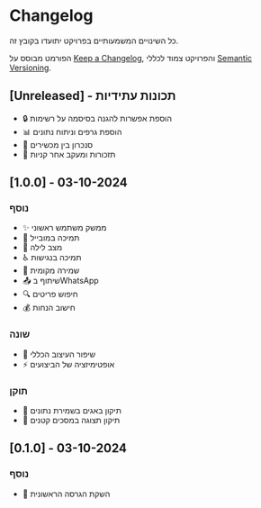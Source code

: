 # Changelog
כל השינויים המשמעותיים בפרויקט יתועדו בקובץ זה.

הפורמט מבוסס על [Keep a Changelog](https://keepachangelog.com/en/1.0.0/),
והפרויקט צמוד לכללי [Semantic Versioning](https://semver.org/spec/v2.0.0.html).

## [Unreleased] - תכונות עתידיות
- 🔒 הוספת אפשרות להגנה בסיסמה על רשימות
- 📊 הוספת גרפים וניתוח נתונים
- 🔄 סנכרון בין מכשירים
- 📅 תזכורות ומעקב אחר קניות

## [1.0.0] - 03-10-2024
### נוסף
- ✨ ממשק משתמש ראשוני
- 📱 תמיכה במובייל
- 🌙 מצב לילה
- ♿ תמיכה בנגישות
- 💾 שמירה מקומית
- 📤 שיתוף בWhatsApp
- 🔍 חיפוש פריטים
- 💰 חישוב הנחות

### שונה
- 🎨 שיפור העיצוב הכללי
- ⚡ אופטימיזציה של הביצועים

### תוקן
- 🐛 תיקון באגים בשמירת נתונים
- 🔧 תיקון תצוגה במסכים קטנים

## [0.1.0] - 03-10-2024
### נוסף
- 🎉 השקת הגרסה הראשונית 
